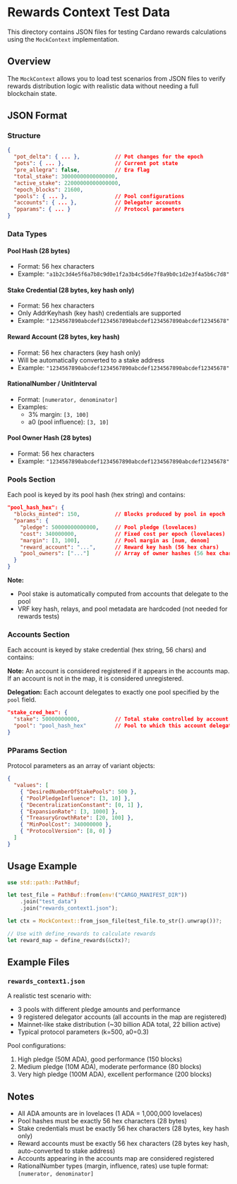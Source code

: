 # Rewards Context Test Data

This directory contains JSON files for testing Cardano rewards calculations using the `MockContext` implementation.

## Overview

The `MockContext` allows you to load test scenarios from JSON files to verify rewards distribution logic with realistic data without needing a full blockchain state.

## JSON Format

### Structure

```json
{
  "pot_delta": { ... },           // Pot changes for the epoch
  "pots": { ... },                // Current pot state
  "pre_allegra": false,           // Era flag
  "total_stake": 30000000000000000,
  "active_stake": 22000000000000000,
  "epoch_blocks": 21600,
  "pools": { ... },               // Pool configurations
  "accounts": { ... },            // Delegator accounts
  "pparams": { ... }              // Protocol parameters
}
```

### Data Types

#### Pool Hash (28 bytes)
- Format: 56 hex characters
- Example: `"a1b2c3d4e5f6a7b8c9d0e1f2a3b4c5d6e7f8a9b0c1d2e3f4a5b6c7d8"`

#### Stake Credential (28 bytes, key hash only)
- Format: 56 hex characters
- Only AddrKeyhash (key hash) credentials are supported
- Example: `"1234567890abcdef1234567890abcdef1234567890abcdef12345678"`

#### Reward Account (28 bytes, key hash)
- Format: 56 hex characters (key hash only)
- Will be automatically converted to a stake address
- Example: `"1234567890abcdef1234567890abcdef1234567890abcdef12345678"`

#### RationalNumber / UnitInterval
- Format: `[numerator, denominator]`
- Examples:
  - 3% margin: `[3, 100]`
  - a0 (pool influence): `[3, 10]`

#### Pool Owner Hash (28 bytes)
- Format: 56 hex characters
- Example: `"1234567890abcdef1234567890abcdef1234567890abcdef12345678"`

### Pools Section

Each pool is keyed by its pool hash (hex string) and contains:

```json
"pool_hash_hex": {
  "blocks_minted": 150,           // Blocks produced by pool in epoch
  "params": {
    "pledge": 50000000000000,     // Pool pledge (lovelaces)
    "cost": 340000000,            // Fixed cost per epoch (lovelaces)
    "margin": [3, 100],           // Pool margin as [num, denom]
    "reward_account": "...",      // Reward key hash (56 hex chars)
    "pool_owners": ["..."]        // Array of owner hashes (56 hex chars each)
  }
}
```

**Note:** 
- Pool stake is automatically computed from accounts that delegate to the pool
- VRF key hash, relays, and pool metadata are hardcoded (not needed for rewards tests)

### Accounts Section

Each account is keyed by stake credential (hex string, 56 chars) and contains:

**Note:** An account is considered registered if it appears in the accounts map. If an account is not in the map, it is considered unregistered.

**Delegation:** Each account delegates to exactly one pool specified by the `pool` field.

```json
"stake_cred_hex": {
  "stake": 50000000000,           // Total stake controlled by account (lovelaces)
  "pool": "pool_hash_hex"         // Pool to which this account delegates
}
```

### PParams Section

Protocol parameters as an array of variant objects:

```json
{
  "values": [
    { "DesiredNumberOfStakePools": 500 },
    { "PoolPledgeInfluence": [3, 10] },
    { "DecentralizationConstant": [0, 1] },
    { "ExpansionRate": [3, 1000] },
    { "TreasuryGrowthRate": [20, 100] },
    { "MinPoolCost": 340000000 },
    { "ProtocolVersion": [8, 0] }
  ]
}
```

## Usage Example

```rust
use std::path::PathBuf;

let test_file = PathBuf::from(env!("CARGO_MANIFEST_DIR"))
    .join("test_data")
    .join("rewards_context1.json");

let ctx = MockContext::from_json_file(test_file.to_str().unwrap())?;

// Use with define_rewards to calculate rewards
let reward_map = define_rewards(&ctx)?;
```

## Example Files

### `rewards_context1.json`

A realistic test scenario with:
- 3 pools with different pledge amounts and performance
- 9 registered delegator accounts (all accounts in the map are registered)
- Mainnet-like stake distribution (~30 billion ADA total, 22 billion active)
- Typical protocol parameters (k=500, a0=0.3)

Pool configurations:
1. High pledge (50M ADA), good performance (150 blocks)
2. Medium pledge (10M ADA), moderate performance (80 blocks)
3. Very high pledge (100M ADA), excellent performance (200 blocks)

## Notes

- All ADA amounts are in lovelaces (1 ADA = 1,000,000 lovelaces)
- Pool hashes must be exactly 56 hex characters (28 bytes)
- Stake credentials must be exactly 56 hex characters (28 bytes, key hash only)
- Reward accounts must be exactly 56 hex characters (28 bytes key hash, auto-converted to stake address)
- Accounts appearing in the accounts map are considered registered
- RationalNumber types (margin, influence, rates) use tuple format: `[numerator, denominator]`
